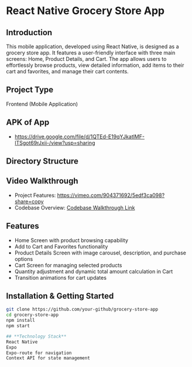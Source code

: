 # React Native Grocery Store App

## Introduction
This mobile application, developed using React Native, is designed as a grocery store app. It features a user-friendly interface with three main screens: Home, Product Details, and Cart. The app allows users to effortlessly browse products, view detailed information, add items to their cart and favorites, and manage their cart contents.

## Project Type
Frontend (Mobile Application)

## APK of App
- https://drive.google.com/file/d/1QTEd-E19qYJkatlMF-lTSgot69rJxii-/view?usp=sharing

## Directory Structure




## Video Walkthrough
- Project Features: https://vimeo.com/904371692/5edf3ca098?share=copy
- Codebase Overview: [Codebase Walkthrough Link](#)

## Features
- Home Screen with product browsing capability
- Add to Cart and Favorites functionality
- Product Details Screen with image carousel, description, and purchase options
- Cart Screen for managing selected products
- Quantity adjustment and dynamic total amount calculation in Cart
- Transition animations for cart updates

## Installation & Getting Started
```bash
git clone https://github.com/your-github/grocery-store-app
cd grocery-store-app
npm install
npm start

## **Technology Stack**
React Native
Expo
Expo-route for navigation
Context API for state management

